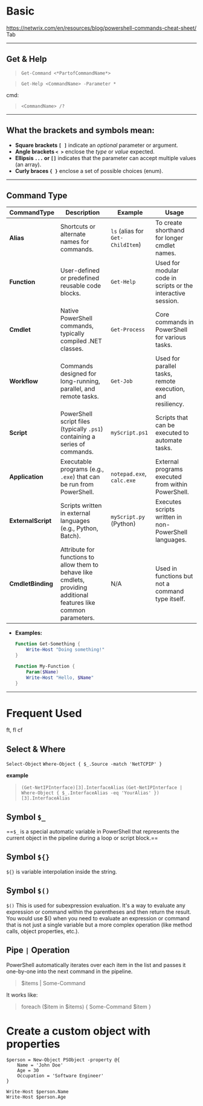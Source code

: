 # Basic

https://netwrix.com/en/resources/blog/powershell-commands-cheat-sheet/
Tab

---

## Get & Help

> `Get-Command <*PartofCommandName*>`

> `Get-Help <CommandName> -Parameter *`

cmd:
> `<CommandName> /?`

---

## What the brackets and symbols mean:

* **Square brackets `[ ]`** indicate an *optional* parameter or argument.
* **Angle brackets `< >`** enclose the *type* or *value* expected.
* **Ellipsis `...` or `[]`** indicates that the parameter can accept multiple values (an array).
* **Curly braces `{ }`** enclose a set of possible choices (enum).


---

## Command Type

| **CommandType**    | **Description**                                                                                                     | **Example**                      | **Usage**                                                    |
| ------------------ | ------------------------------------------------------------------------------------------------------------------- | -------------------------------- | ------------------------------------------------------------ |
| **Alias**          | Shortcuts or alternate names for commands.                                                                          | `ls` (alias for `Get-ChildItem`) | To create shorthand for longer cmdlet names.                 |
| **Function**       | User-defined or predefined reusable code blocks.                                                                    | `Get-Help`                       | Used for modular code in scripts or the interactive session. |
| **Cmdlet**         | Native PowerShell commands, typically compiled .NET classes.                                                        | `Get-Process`                    | Core commands in PowerShell for various tasks.               |
| **Workflow**       | Commands designed for long-running, parallel, and remote tasks.                                                     | `Get-Job`                        | Used for parallel tasks, remote execution, and resiliency.   |
| **Script**         | PowerShell script files (typically `.ps1`) containing a series of commands.                                         | `myScript.ps1`                   | Scripts that can be executed to automate tasks.              |
| **Application**    | Executable programs (e.g., `.exe`) that can be run from PowerShell.                                                 | `notepad.exe`, `calc.exe`        | External programs executed from within PowerShell.           |
| **ExternalScript** | Scripts written in external languages (e.g., Python, Batch).                                                        | `myScript.py` (Python)           | Executes scripts written in non-PowerShell languages.        |
| **CmdletBinding**  | Attribute for functions to allow them to behave like cmdlets, providing additional features like common parameters. | N/A                              | Used in functions but not a command type itself.             |


* **Examples:**

  ```powershell
  Function Get-Something {
      Write-Host "Doing something!"
  }
  ```

  ```powershell
  Function My-Function {
      Param($Name)
      Write-Host "Hello, $Name"
  }
  ```

---

# Frequent Used

ft, fl
cf

## Select & Where
`Select-Object`
`Where-Object { $_.Source -match 'NetTCPIP' }`

**example**
> `(Get-NetIPInterface)[3].InterfaceAlias`
> `(Get-NetIPInterface | Where-Object { $_.InterfaceAlias -eq 'YourAlias' })[3].InterfaceAlias
`

## Symbol `$_`

==`$_` is a special automatic variable in PowerShell that represents the current object in the pipeline during a loop or script block.==

## Symbol `${}`

`${}` is variable interpolation inside the string.

## Symbol `$()`

`$()` This is used for subexpression evaluation. It's a way to evaluate any expression or command within the parentheses and then return the result. You would use $() when you need to evaluate an expression or command that is not just a single variable but a more complex operation (like method calls, object properties, etc.).

## Pipe `|` Operation

PowerShell automatically iterates over each item in the list and passes it one-by-one into the next command in the pipeline.

>$items | Some-Command

It works like:

>foreach ($item in $items) {
    Some-Command $item
}

# Create a custom object with properties

```
$person = New-Object PSObject -property @{
    Name = 'John Doe'
    Age = 30
    Occupation = 'Software Engineer'
}

Write-Host $person.Name
Write-Host $person.Age
```